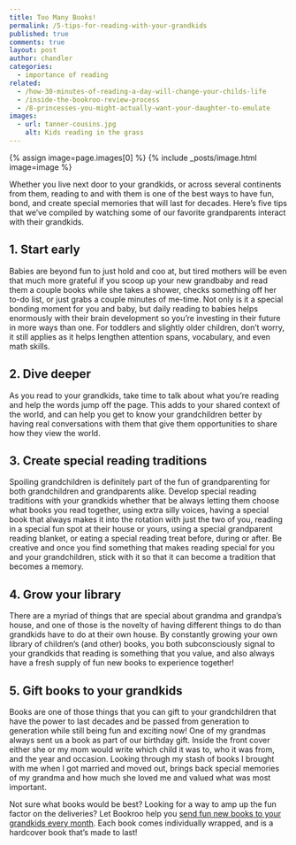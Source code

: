 ```yaml
---
title: Too Many Books!
permalink: /5-tips-for-reading-with-your-grandkids
published: true
comments: true
layout: post
author: chandler
categories: 
  - importance of reading
related: 
  - /how-30-minutes-of-reading-a-day-will-change-your-childs-life
  - /inside-the-bookroo-review-process
  - /8-princesses-you-might-actually-want-your-daughter-to-emulate
images: 
  - url: tanner-cousins.jpg
    alt: Kids reading in the grass
---
```


{% assign image=page.images[0] %}
{% include _posts/image.html image=image %}

Whether you live next door to your grandkids, or across several continents from them, reading to and with them is one of the best ways to have fun, bond, and create special memories that will last for decades. Here’s five tips that we’ve compiled by watching some of our favorite grandparents interact with their grandkids.

## 1. Start early

Babies are beyond fun to just hold and coo at, but tired mothers will be even that much more grateful if you scoop up your new grandbaby and read them a couple books while she takes a shower, checks something off her to-do list, or just grabs a couple minutes of me-time. Not only is it a special bonding moment for you and baby, but daily reading to babies helps enormously with their brain development so you’re investing in their future in more ways than one. For toddlers and slightly older children, don’t worry, it still applies as it helps lengthen attention spans, vocabulary, and even math skills.

## 2. Dive deeper

As you read to your grandkids, take time to talk about what you’re reading and help the words jump off the page. This adds to your shared context of the world, and can help you get to know your grandchildren better by having real conversations with them that give them opportunities to share how they view the world.

## 3. Create special reading traditions

Spoiling grandchildren is definitely part of the fun of grandparenting for both grandchildren and grandparents alike. Develop special reading traditions with your grandkids whether that be always letting them choose what books you read together, using extra silly voices, having a special book that always makes it into the rotation with just the two of you, reading in a special fun spot at their house or yours, using a special grandparent reading blanket, or eating a special reading treat before, during or after. Be creative and once you find something that makes reading special for you and your grandchildren, stick with it so that it can become a tradition that becomes a memory.

## 4. Grow your library

There are a myriad of things that are special about grandma and grandpa’s house, and one of those is the novelty of having different things to do than grandkids have to do at their own house. By constantly growing your own library of children’s (and other) books, you both subconsciously signal to your grandkids that reading is something that you value, and also always have a fresh supply of fun new books to experience together!

## 5. Gift books to your grandkids

Books are one of those things that you can gift to your grandchildren that have the power to last decades and be passed from generation to generation while still being fun and exciting now! One of my grandmas always sent us a book as part of our birthday gift. Inside the front cover either she or my mom would write which child it was to, who it was from, and the year and occasion. Looking through my stash of books I brought with me when I got married and moved out, brings back special memories of my grandma and how much she loved me and valued what was most important.

Not sure what books would be best? Looking for a way to amp up the fun factor on the deliveries? Let Bookroo help you [send fun new books to your grandkids every month](https://bookroo.com/). Each book comes individually wrapped, and is a hardcover book that’s made to last!